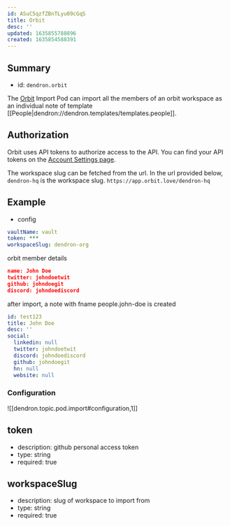 ```yaml
---
id: ASuC5qzfZBnTLyu09cGqS
title: Orbit
desc: ''
updated: 1635855788896
created: 1635854588391
---
```


## Summary
- id: `dendron.orbit`

The [Orbit](https://orbit.love/) Import Pod can import all the members of an orbit workspace as an individual note of template [[People|dendron://dendron.templates/templates.people]].  

## Authorization

Orbit uses API tokens to authorize access to the API. You can find your API tokens on the [Account Settings page](https://app.orbit.love/user/edit).

The workspace slug can be fetched from the url. In the url provided below, `dendron-hq` is the workspace slug.
`https://app.orbit.love/dendron-hq`

## Example
- config

```yml
vaultName: vault
token: ***
workspaceSlug: dendron-org
```

orbit member details

```json
name: John Doe
twitter: johndoetwit
github: johndoegit
discord: johndoediscord
```

after import, a note with fname people.john-doe is created

```yml
id: test123
title: John Doe
desc: ''
social:
  linkedin: null
  twitter: johndoetwit
  discord: johndoediscord
  github: johndoegit
  hn: null
  website: null
```

### Configuration

![[dendron.topic.pod.import#configuration,1]]

## token
- description: github personal access token
- type: string
- required: true

## workspaceSlug
- description:  slug of workspace to import from
- type: string
- required: true

